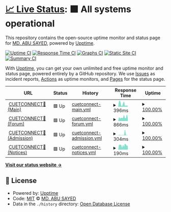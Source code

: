 # [📈 Live Status](https://status.cuetconnect.org): <!--live status--> **🟩 All systems operational**

This repository contains the open-source uptime monitor and status page for [MD. ABU SAYED](https://abusayed.dev), powered by [Upptime](https://github.com/upptime/upptime).

[![Uptime CI](https://github.com/abusayed0206/upptime/workflows/Uptime%20CI/badge.svg)](https://github.com/abusayed0206/upptime/actions?query=workflow%3A%22Uptime+CI%22)
[![Response Time CI](https://github.com/abusayed0206/upptime/workflows/Response%20Time%20CI/badge.svg)](https://github.com/abusayed0206/upptime/actions?query=workflow%3A%22Response+Time+CI%22)
[![Graphs CI](https://github.com/abusayed0206/upptime/workflows/Graphs%20CI/badge.svg)](https://github.com/abusayed0206/upptime/actions?query=workflow%3A%22Graphs+CI%22)
[![Static Site CI](https://github.com/abusayed0206/upptime/workflows/Static%20Site%20CI/badge.svg)](https://github.com/abusayed0206/upptime/actions?query=workflow%3A%22Static+Site+CI%22)
[![Summary CI](https://github.com/abusayed0206/upptime/workflows/Summary%20CI/badge.svg)](https://github.com/abusayed0206/upptime/actions?query=workflow%3A%22Summary+CI%22)

With [Upptime](https://upptime.js.org), you can get your own unlimited and free uptime monitor and status page, powered entirely by a GitHub repository. We use [Issues](https://github.com/abusayed0206/upptime/issues) as incident reports, [Actions](https://github.com/abusayed0206/upptime/actions) as uptime monitors, and [Pages](https://status.cuetconnect.org) for the status page.

<!--start: status pages-->
<!-- This summary is generated by Upptime (https://github.com/upptime/upptime) -->
<!-- Do not edit this manually, your changes will be overwritten -->
<!-- prettier-ignore -->
| URL | Status | History | Response Time | Uptime |
| --- | ------ | ------- | ------------- | ------ |
| <img alt="" src="https://favicons.githubusercontent.com/cuetconnect.org" height="13"> [CUETCONNECT🌺(Main)](https://cuetconnect.org/) | 🟩 Up | [cuetconnect-main.yml](https://github.com/abusayed0206/cuetconnect-statuspage/commits/HEAD/history/cuetconnect-main.yml) | <details><summary><img alt="Response time graph" src="./graphs/cuetconnect-main/response-time-week.png" height="20"> 396ms</summary><br><a href="https://status.cuetconnect.org/history/cuetconnect-main"><img alt="Response time 396" src="https://img.shields.io/endpoint?url=https%3A%2F%2Fraw.githubusercontent.com%2Fabusayed0206%2Fcuetconnect-statuspage%2FHEAD%2Fapi%2Fcuetconnect-main%2Fresponse-time.json"></a><br><a href="https://status.cuetconnect.org/history/cuetconnect-main"><img alt="24-hour response time 396" src="https://img.shields.io/endpoint?url=https%3A%2F%2Fraw.githubusercontent.com%2Fabusayed0206%2Fcuetconnect-statuspage%2FHEAD%2Fapi%2Fcuetconnect-main%2Fresponse-time-day.json"></a><br><a href="https://status.cuetconnect.org/history/cuetconnect-main"><img alt="7-day response time 396" src="https://img.shields.io/endpoint?url=https%3A%2F%2Fraw.githubusercontent.com%2Fabusayed0206%2Fcuetconnect-statuspage%2FHEAD%2Fapi%2Fcuetconnect-main%2Fresponse-time-week.json"></a><br><a href="https://status.cuetconnect.org/history/cuetconnect-main"><img alt="30-day response time 396" src="https://img.shields.io/endpoint?url=https%3A%2F%2Fraw.githubusercontent.com%2Fabusayed0206%2Fcuetconnect-statuspage%2FHEAD%2Fapi%2Fcuetconnect-main%2Fresponse-time-month.json"></a><br><a href="https://status.cuetconnect.org/history/cuetconnect-main"><img alt="1-year response time 396" src="https://img.shields.io/endpoint?url=https%3A%2F%2Fraw.githubusercontent.com%2Fabusayed0206%2Fcuetconnect-statuspage%2FHEAD%2Fapi%2Fcuetconnect-main%2Fresponse-time-year.json"></a></details> | <details><summary><a href="https://status.cuetconnect.org/history/cuetconnect-main">100.00%</a></summary><a href="https://status.cuetconnect.org/history/cuetconnect-main"><img alt="All-time uptime 100.00%" src="https://img.shields.io/endpoint?url=https%3A%2F%2Fraw.githubusercontent.com%2Fabusayed0206%2Fcuetconnect-statuspage%2FHEAD%2Fapi%2Fcuetconnect-main%2Fuptime.json"></a><br><a href="https://status.cuetconnect.org/history/cuetconnect-main"><img alt="24-hour uptime 100.00%" src="https://img.shields.io/endpoint?url=https%3A%2F%2Fraw.githubusercontent.com%2Fabusayed0206%2Fcuetconnect-statuspage%2FHEAD%2Fapi%2Fcuetconnect-main%2Fuptime-day.json"></a><br><a href="https://status.cuetconnect.org/history/cuetconnect-main"><img alt="7-day uptime 100.00%" src="https://img.shields.io/endpoint?url=https%3A%2F%2Fraw.githubusercontent.com%2Fabusayed0206%2Fcuetconnect-statuspage%2FHEAD%2Fapi%2Fcuetconnect-main%2Fuptime-week.json"></a><br><a href="https://status.cuetconnect.org/history/cuetconnect-main"><img alt="30-day uptime 100.00%" src="https://img.shields.io/endpoint?url=https%3A%2F%2Fraw.githubusercontent.com%2Fabusayed0206%2Fcuetconnect-statuspage%2FHEAD%2Fapi%2Fcuetconnect-main%2Fuptime-month.json"></a><br><a href="https://status.cuetconnect.org/history/cuetconnect-main"><img alt="1-year uptime 100.00%" src="https://img.shields.io/endpoint?url=https%3A%2F%2Fraw.githubusercontent.com%2Fabusayed0206%2Fcuetconnect-statuspage%2FHEAD%2Fapi%2Fcuetconnect-main%2Fuptime-year.json"></a></details>
| <img alt="" src="https://favicons.githubusercontent.com/forum.cuetconnect.org" height="13"> [CUETCONNECT🌺(Forum)](https://forum.cuetconnect.org/) | 🟩 Up | [cuetconnect-forum.yml](https://github.com/abusayed0206/cuetconnect-statuspage/commits/HEAD/history/cuetconnect-forum.yml) | <details><summary><img alt="Response time graph" src="./graphs/cuetconnect-forum/response-time-week.png" height="20"> 866ms</summary><br><a href="https://status.cuetconnect.org/history/cuetconnect-forum"><img alt="Response time 866" src="https://img.shields.io/endpoint?url=https%3A%2F%2Fraw.githubusercontent.com%2Fabusayed0206%2Fcuetconnect-statuspage%2FHEAD%2Fapi%2Fcuetconnect-forum%2Fresponse-time.json"></a><br><a href="https://status.cuetconnect.org/history/cuetconnect-forum"><img alt="24-hour response time 866" src="https://img.shields.io/endpoint?url=https%3A%2F%2Fraw.githubusercontent.com%2Fabusayed0206%2Fcuetconnect-statuspage%2FHEAD%2Fapi%2Fcuetconnect-forum%2Fresponse-time-day.json"></a><br><a href="https://status.cuetconnect.org/history/cuetconnect-forum"><img alt="7-day response time 866" src="https://img.shields.io/endpoint?url=https%3A%2F%2Fraw.githubusercontent.com%2Fabusayed0206%2Fcuetconnect-statuspage%2FHEAD%2Fapi%2Fcuetconnect-forum%2Fresponse-time-week.json"></a><br><a href="https://status.cuetconnect.org/history/cuetconnect-forum"><img alt="30-day response time 866" src="https://img.shields.io/endpoint?url=https%3A%2F%2Fraw.githubusercontent.com%2Fabusayed0206%2Fcuetconnect-statuspage%2FHEAD%2Fapi%2Fcuetconnect-forum%2Fresponse-time-month.json"></a><br><a href="https://status.cuetconnect.org/history/cuetconnect-forum"><img alt="1-year response time 866" src="https://img.shields.io/endpoint?url=https%3A%2F%2Fraw.githubusercontent.com%2Fabusayed0206%2Fcuetconnect-statuspage%2FHEAD%2Fapi%2Fcuetconnect-forum%2Fresponse-time-year.json"></a></details> | <details><summary><a href="https://status.cuetconnect.org/history/cuetconnect-forum">100.00%</a></summary><a href="https://status.cuetconnect.org/history/cuetconnect-forum"><img alt="All-time uptime 100.00%" src="https://img.shields.io/endpoint?url=https%3A%2F%2Fraw.githubusercontent.com%2Fabusayed0206%2Fcuetconnect-statuspage%2FHEAD%2Fapi%2Fcuetconnect-forum%2Fuptime.json"></a><br><a href="https://status.cuetconnect.org/history/cuetconnect-forum"><img alt="24-hour uptime 100.00%" src="https://img.shields.io/endpoint?url=https%3A%2F%2Fraw.githubusercontent.com%2Fabusayed0206%2Fcuetconnect-statuspage%2FHEAD%2Fapi%2Fcuetconnect-forum%2Fuptime-day.json"></a><br><a href="https://status.cuetconnect.org/history/cuetconnect-forum"><img alt="7-day uptime 100.00%" src="https://img.shields.io/endpoint?url=https%3A%2F%2Fraw.githubusercontent.com%2Fabusayed0206%2Fcuetconnect-statuspage%2FHEAD%2Fapi%2Fcuetconnect-forum%2Fuptime-week.json"></a><br><a href="https://status.cuetconnect.org/history/cuetconnect-forum"><img alt="30-day uptime 100.00%" src="https://img.shields.io/endpoint?url=https%3A%2F%2Fraw.githubusercontent.com%2Fabusayed0206%2Fcuetconnect-statuspage%2FHEAD%2Fapi%2Fcuetconnect-forum%2Fuptime-month.json"></a><br><a href="https://status.cuetconnect.org/history/cuetconnect-forum"><img alt="1-year uptime 100.00%" src="https://img.shields.io/endpoint?url=https%3A%2F%2Fraw.githubusercontent.com%2Fabusayed0206%2Fcuetconnect-statuspage%2FHEAD%2Fapi%2Fcuetconnect-forum%2Fuptime-year.json"></a></details>
| <img alt="" src="https://favicons.githubusercontent.com/admission.cuetconnect.org" height="13"> [CUETCONNECT🌺(Admission)](https://admission.cuetconnect.org/) | 🟩 Up | [cuetconnect-admission.yml](https://github.com/abusayed0206/cuetconnect-statuspage/commits/HEAD/history/cuetconnect-admission.yml) | <details><summary><img alt="Response time graph" src="./graphs/cuetconnect-admission/response-time-week.png" height="20"> 304ms</summary><br><a href="https://status.cuetconnect.org/history/cuetconnect-admission"><img alt="Response time 304" src="https://img.shields.io/endpoint?url=https%3A%2F%2Fraw.githubusercontent.com%2Fabusayed0206%2Fcuetconnect-statuspage%2FHEAD%2Fapi%2Fcuetconnect-admission%2Fresponse-time.json"></a><br><a href="https://status.cuetconnect.org/history/cuetconnect-admission"><img alt="24-hour response time 304" src="https://img.shields.io/endpoint?url=https%3A%2F%2Fraw.githubusercontent.com%2Fabusayed0206%2Fcuetconnect-statuspage%2FHEAD%2Fapi%2Fcuetconnect-admission%2Fresponse-time-day.json"></a><br><a href="https://status.cuetconnect.org/history/cuetconnect-admission"><img alt="7-day response time 304" src="https://img.shields.io/endpoint?url=https%3A%2F%2Fraw.githubusercontent.com%2Fabusayed0206%2Fcuetconnect-statuspage%2FHEAD%2Fapi%2Fcuetconnect-admission%2Fresponse-time-week.json"></a><br><a href="https://status.cuetconnect.org/history/cuetconnect-admission"><img alt="30-day response time 304" src="https://img.shields.io/endpoint?url=https%3A%2F%2Fraw.githubusercontent.com%2Fabusayed0206%2Fcuetconnect-statuspage%2FHEAD%2Fapi%2Fcuetconnect-admission%2Fresponse-time-month.json"></a><br><a href="https://status.cuetconnect.org/history/cuetconnect-admission"><img alt="1-year response time 304" src="https://img.shields.io/endpoint?url=https%3A%2F%2Fraw.githubusercontent.com%2Fabusayed0206%2Fcuetconnect-statuspage%2FHEAD%2Fapi%2Fcuetconnect-admission%2Fresponse-time-year.json"></a></details> | <details><summary><a href="https://status.cuetconnect.org/history/cuetconnect-admission">100.00%</a></summary><a href="https://status.cuetconnect.org/history/cuetconnect-admission"><img alt="All-time uptime 100.00%" src="https://img.shields.io/endpoint?url=https%3A%2F%2Fraw.githubusercontent.com%2Fabusayed0206%2Fcuetconnect-statuspage%2FHEAD%2Fapi%2Fcuetconnect-admission%2Fuptime.json"></a><br><a href="https://status.cuetconnect.org/history/cuetconnect-admission"><img alt="24-hour uptime 100.00%" src="https://img.shields.io/endpoint?url=https%3A%2F%2Fraw.githubusercontent.com%2Fabusayed0206%2Fcuetconnect-statuspage%2FHEAD%2Fapi%2Fcuetconnect-admission%2Fuptime-day.json"></a><br><a href="https://status.cuetconnect.org/history/cuetconnect-admission"><img alt="7-day uptime 100.00%" src="https://img.shields.io/endpoint?url=https%3A%2F%2Fraw.githubusercontent.com%2Fabusayed0206%2Fcuetconnect-statuspage%2FHEAD%2Fapi%2Fcuetconnect-admission%2Fuptime-week.json"></a><br><a href="https://status.cuetconnect.org/history/cuetconnect-admission"><img alt="30-day uptime 100.00%" src="https://img.shields.io/endpoint?url=https%3A%2F%2Fraw.githubusercontent.com%2Fabusayed0206%2Fcuetconnect-statuspage%2FHEAD%2Fapi%2Fcuetconnect-admission%2Fuptime-month.json"></a><br><a href="https://status.cuetconnect.org/history/cuetconnect-admission"><img alt="1-year uptime 100.00%" src="https://img.shields.io/endpoint?url=https%3A%2F%2Fraw.githubusercontent.com%2Fabusayed0206%2Fcuetconnect-statuspage%2FHEAD%2Fapi%2Fcuetconnect-admission%2Fuptime-year.json"></a></details>
| <img alt="" src="https://favicons.githubusercontent.com/notices.cuetconnect.org" height="13"> [CUETCONNECT🌺(Notices)](https://notices.cuetconnect.org/) | 🟩 Up | [cuetconnect-notices.yml](https://github.com/abusayed0206/cuetconnect-statuspage/commits/HEAD/history/cuetconnect-notices.yml) | <details><summary><img alt="Response time graph" src="./graphs/cuetconnect-notices/response-time-week.png" height="20"> 190ms</summary><br><a href="https://status.cuetconnect.org/history/cuetconnect-notices"><img alt="Response time 190" src="https://img.shields.io/endpoint?url=https%3A%2F%2Fraw.githubusercontent.com%2Fabusayed0206%2Fcuetconnect-statuspage%2FHEAD%2Fapi%2Fcuetconnect-notices%2Fresponse-time.json"></a><br><a href="https://status.cuetconnect.org/history/cuetconnect-notices"><img alt="24-hour response time 190" src="https://img.shields.io/endpoint?url=https%3A%2F%2Fraw.githubusercontent.com%2Fabusayed0206%2Fcuetconnect-statuspage%2FHEAD%2Fapi%2Fcuetconnect-notices%2Fresponse-time-day.json"></a><br><a href="https://status.cuetconnect.org/history/cuetconnect-notices"><img alt="7-day response time 190" src="https://img.shields.io/endpoint?url=https%3A%2F%2Fraw.githubusercontent.com%2Fabusayed0206%2Fcuetconnect-statuspage%2FHEAD%2Fapi%2Fcuetconnect-notices%2Fresponse-time-week.json"></a><br><a href="https://status.cuetconnect.org/history/cuetconnect-notices"><img alt="30-day response time 190" src="https://img.shields.io/endpoint?url=https%3A%2F%2Fraw.githubusercontent.com%2Fabusayed0206%2Fcuetconnect-statuspage%2FHEAD%2Fapi%2Fcuetconnect-notices%2Fresponse-time-month.json"></a><br><a href="https://status.cuetconnect.org/history/cuetconnect-notices"><img alt="1-year response time 190" src="https://img.shields.io/endpoint?url=https%3A%2F%2Fraw.githubusercontent.com%2Fabusayed0206%2Fcuetconnect-statuspage%2FHEAD%2Fapi%2Fcuetconnect-notices%2Fresponse-time-year.json"></a></details> | <details><summary><a href="https://status.cuetconnect.org/history/cuetconnect-notices">100.00%</a></summary><a href="https://status.cuetconnect.org/history/cuetconnect-notices"><img alt="All-time uptime 100.00%" src="https://img.shields.io/endpoint?url=https%3A%2F%2Fraw.githubusercontent.com%2Fabusayed0206%2Fcuetconnect-statuspage%2FHEAD%2Fapi%2Fcuetconnect-notices%2Fuptime.json"></a><br><a href="https://status.cuetconnect.org/history/cuetconnect-notices"><img alt="24-hour uptime 100.00%" src="https://img.shields.io/endpoint?url=https%3A%2F%2Fraw.githubusercontent.com%2Fabusayed0206%2Fcuetconnect-statuspage%2FHEAD%2Fapi%2Fcuetconnect-notices%2Fuptime-day.json"></a><br><a href="https://status.cuetconnect.org/history/cuetconnect-notices"><img alt="7-day uptime 100.00%" src="https://img.shields.io/endpoint?url=https%3A%2F%2Fraw.githubusercontent.com%2Fabusayed0206%2Fcuetconnect-statuspage%2FHEAD%2Fapi%2Fcuetconnect-notices%2Fuptime-week.json"></a><br><a href="https://status.cuetconnect.org/history/cuetconnect-notices"><img alt="30-day uptime 100.00%" src="https://img.shields.io/endpoint?url=https%3A%2F%2Fraw.githubusercontent.com%2Fabusayed0206%2Fcuetconnect-statuspage%2FHEAD%2Fapi%2Fcuetconnect-notices%2Fuptime-month.json"></a><br><a href="https://status.cuetconnect.org/history/cuetconnect-notices"><img alt="1-year uptime 100.00%" src="https://img.shields.io/endpoint?url=https%3A%2F%2Fraw.githubusercontent.com%2Fabusayed0206%2Fcuetconnect-statuspage%2FHEAD%2Fapi%2Fcuetconnect-notices%2Fuptime-year.json"></a></details>

<!--end: status pages-->

[**Visit our status website →**](https://status.cuetconnect.org)

## 📄 License

- Powered by: [Upptime](https://github.com/upptime/upptime)
- Code: [MIT](./LICENSE) © [MD. ABU SAYED](https://abusayed.dev)
- Data in the `./history` directory: [Open Database License](https://opendatacommons.org/licenses/odbl/1-0/)
